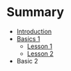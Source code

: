 # Summary

* [Introduction](README.md)
* [Basics 1](chapter1.md)
  * [Lesson 1](chapter1.md/#test)
  * [Lesson 2](chapter1.md/#test)
* Basic 2

